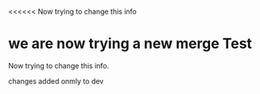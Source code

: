 <<<<<<
Now trying to change this info


we are now trying a new merge Test
=======
Now trying to change this info.


changes added onmly to dev
>>>>>> 
